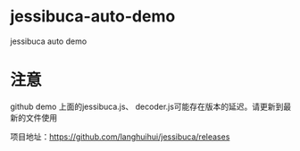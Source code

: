 # jessibuca-auto-demo
 jessibuca auto demo
# 注意

github demo 上面的jessibuca.js、 decoder.js可能存在版本的延迟。请更新到最新的文件使用

项目地址：https://github.com/langhuihui/jessibuca/releases
